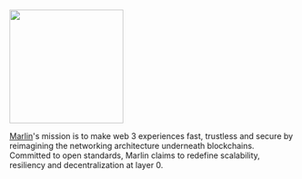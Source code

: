 # <p align="center">
  <img width="200" src="https://user-images.githubusercontent.com/95366163/149375990-584ebf49-a105-42c3-9083-cda0ef1f8d87.png">
</p>

[Marlin](https://www.marlin.org/)'s mission is to make web 3 experiences fast, trustless and secure by reimagining the networking architecture underneath blockchains. Committed to open standards, Marlin claims to redefine scalability, resiliency and decentralization at layer 0. <br>
<br>
